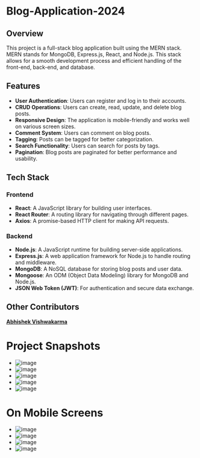 # Blog-Application-2024

## Overview
This project is a full-stack blog application built using the MERN stack. MERN stands for MongoDB, Express.js, React, and Node.js. This stack allows for a smooth development process and efficient handling of the front-end, back-end, and database.

## Features
- **User Authentication**: Users can register and log in to their accounts.
- **CRUD Operations**: Users can create, read, update, and delete blog posts.
- **Responsive Design**: The application is mobile-friendly and works well on various screen sizes.
- **Comment System**: Users can comment on blog posts.
- **Tagging**: Posts can be tagged for better categorization.
- **Search Functionality**: Users can search for posts by tags.
- **Pagination**: Blog posts are paginated for better performance and usability.

## Tech Stack

### Frontend
- **React**: A JavaScript library for building user interfaces.
- **React Router**: A routing library for navigating through different pages.
- **Axios**: A promise-based HTTP client for making API requests.

### Backend
- **Node.js**: A JavaScript runtime for building server-side applications.
- **Express.js**: A web application framework for Node.js to handle routing and middleware.
- **MongoDB**: A NoSQL database for storing blog posts and user data.
- **Mongoose**: An ODM (Object Data Modeling) library for MongoDB and Node.js.
- **JSON Web Token (JWT)**: For authentication and secure data exchange.

## Other Contributors
[**Abhishek Vishwakarma**](https://github.com/abhiv1289)

# Project Snapshots
- ![image](https://github.com/aryan1856/Blog-Application-2024/assets/86780637/c47d200d-84aa-4193-b167-fa2c0c818043)
- ![image](https://github.com/aryan1856/Blog-Application-2024/assets/86780637/894db403-278d-4655-bb66-4dae3b36a415)
- ![image](https://github.com/aryan1856/Blog-Application-2024/assets/86780637/265ec9db-6c93-4eac-b5c2-6c87e92a5797)
- ![image](https://github.com/aryan1856/Blog-Application-2024/assets/86780637/e9fd6ce7-a78c-40d7-9160-e37005945218)
- ![image](https://github.com/aryan1856/Blog-Application-2024/assets/86780637/ffcbda55-bc19-4e1a-a24f-87cb481e1a47)

# On Mobile Screens
- ![image](https://github.com/aryan1856/Blog-Application-2024/assets/86780637/593579d8-84da-4b55-88da-c1a015b2e4c1)
- ![image](https://github.com/aryan1856/Blog-Application-2024/assets/86780637/12a8fe46-b32e-46b2-bc46-79d212a59600)
- ![image](https://github.com/aryan1856/Blog-Application-2024/assets/86780637/645dc7f2-f0d8-4913-a844-12abf0498ee6)
- ![image](https://github.com/aryan1856/Blog-Application-2024/assets/86780637/cf250539-faf6-40a5-9dca-ab8cbc11b6b5)

